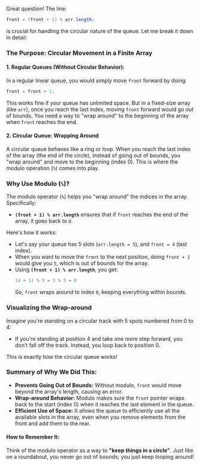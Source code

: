 Great question! The line:

```java
front = (front + 1) % arr.length;
```

is crucial for handling the circular nature of the queue. Let me break it down in detail:

### The Purpose: Circular Movement in a Finite Array

#### 1. **Regular Queues (Without Circular Behavior):**
In a regular linear queue, you would simply move `front` forward by doing:
```java
front = front + 1;
```
This works fine if your queue has unlimited space. But in a fixed-size array (like `arr`), once you reach the last index, moving `front` forward would go out of bounds. You need a way to "wrap around" to the beginning of the array when `front` reaches the end.

#### 2. **Circular Queue: Wrapping Around**
A circular queue behaves like a ring or loop. When you reach the last index of the array (the end of the circle), instead of going out of bounds, you "wrap around" and move to the beginning (index 0). This is where the modulo operation (`%`) comes into play.

### Why Use Modulo (`%`)?

The modulo operator (`%`) helps you "wrap around" the indices in the array. Specifically:

- **`(front + 1) % arr.length`** ensures that if `front` reaches the end of the array, it goes back to `0`.

Here's how it works:

- Let's say your queue has 5 slots (`arr.length = 5`), and `front = 4` (last index).
- When you want to move the `front` to the next position, doing `front + 1` would give you `5`, which is out of bounds for the array.
- Using **`(front + 1) % arr.length`**, you get:
  ```java
  (4 + 1) % 5 = 5 % 5 = 0
  ```
  So, `front` wraps around to index `0`, keeping everything within bounds.

### Visualizing the Wrap-around

Imagine you're standing on a circular track with 5 spots numbered from 0 to 4:

- If you're standing at position 4 and take one more step forward, you don’t fall off the track. Instead, you loop back to position 0.

This is exactly how the circular queue works!

### Summary of Why We Did This:
- **Prevents Going Out of Bounds:** Without modulo, `front` would move beyond the array's length, causing an error.
- **Wrap-around Behavior:** Modulo makes sure the `front` pointer wraps back to the start (index 0) when it reaches the last element in the queue.
- **Efficient Use of Space:** It allows the queue to efficiently use all the available slots in the array, even when you remove elements from the front and add them to the rear.

#### **How to Remember It:**
Think of the modulo operator as a way to **"keep things in a circle"**. Just like on a roundabout, you never go out of bounds; you just keep looping around!